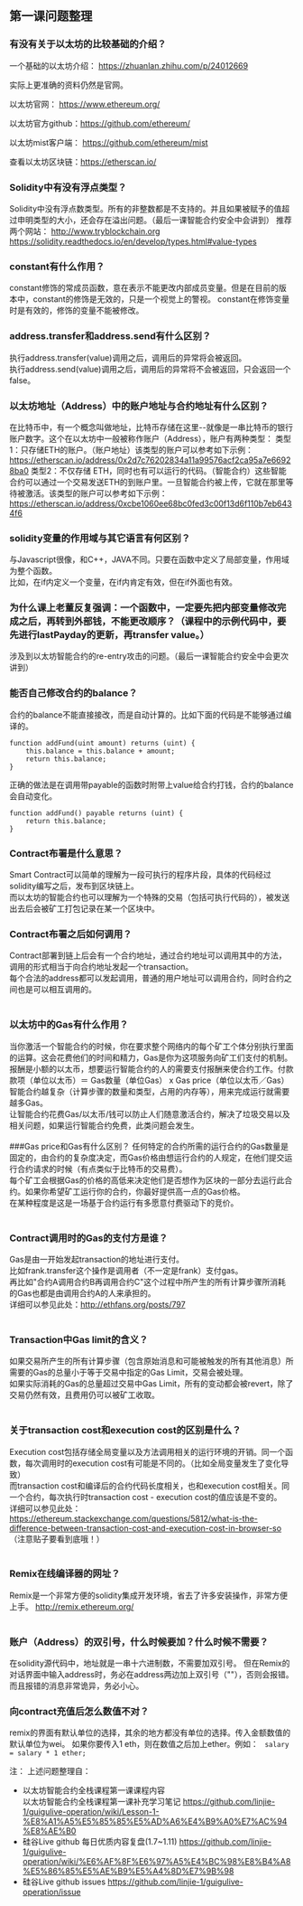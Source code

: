 ## 第一课问题整理

### 有没有关于以太坊的比较基础的介绍？

一个基础的以太坊介绍：	https://zhuanlan.zhihu.com/p/24012669	

实际上更准确的资料仍然是官网。

以太坊官网：	https://www.ethereum.org/	

以太坊官方github：https://github.com/ethereum/	

以太坊mist客户端：	https://github.com/ethereum/mist	

查看以太坊区块链：https://etherscan.io/	

### Solidity中有没有浮点类型？
Solidity中没有浮点数类型。所有的非整数都是不支持的。并且如果被赋予的值超过申明类型的大小，还会存在溢出问题。（最后一课智能合约安全中会讲到）
推荐两个网站：
http://www.tryblockchain.org 
https://solidity.readthedocs.io/en/develop/types.html#value-types 

### constant有什么作用？	
constant修饰的常成员函数，意在表示不能更改内部成员变量。但是在目前的版本中，constant的修饰是无效的，只是一个视觉上的警视。
constant在修饰变量时是有效的，修饰的变量不能被修改。

### address.transfer和address.send有什么区别？
执行address.transfer(value)调用之后，调用后的异常将会被返回。	
执行address.send(value)调用之后，调用后的异常将不会被返回，只会返回一个false。	

### 以太坊地址（Address）中的账户地址与合约地址有什么区别？	
在比特币中，有一个概念叫做地址，比特币存储在这里--就像是一串比特币的银行账户数字。这个在以太坊中一般被称作账户（Address），账户有两种类型：
类型1：只存储ETH的账户。（账户地址）该类型的账户可以参考如下示例：				https://etherscan.io/address/0x2d7c76202834a11a99576acf2ca95a7e66928ba0	
类型2：不仅存储 ETH，同时也有可以运行的代码。（智能合约）这些智能合约可以通过一个交易发送ETH的到账户里。一旦智能合约被上传，它就在那里等待被激活。该类型的账户可以参考如下示例：	
https://etherscan.io/address/0xcbe1060ee68bc0fed3c00f13d6f110b7eb6434f6	
​				
### solidity变量的作用域与其它语言有何区别？
与Javascript很像，和C++，JAVA不同。只要在函数中定义了局部变量，作用域为整个函数。	
比如，在if内定义一个变量，在if内肯定有效，但在if外面也有效。
​				
### 为什么课上老董反复强调：一个函数中，一定要先把内部变量修改完成之后，再转到外部钱，不能更改顺序？（课程中的示例代码中，要先进行lastPayday的更新，再transfer value。）	
涉及到以太坊智能合约的re-entry攻击的问题。（最后一课智能合约安全中会更次讲到）	
​				
### 能否自己修改合约的balance？
合约的balance不能直接接改，而是自动计算的。比如下面的代码是不能够通过编译的。	
```
function addFund(uint amount) returns (uint) {	
	this.balance = this.balance + amount;
	return this.balance;
}
```
正确的做法是在调用带payable的函数时附带上value给合约打钱，合约的balance会自动变化。	
```
function addFund() payable returns (uint) {	
	return this.balance;
}	
```

### Contract布署是什么意思？	
Smart Contract可以简单的理解为一段可执行的程序片段，具体的代码经过solidity编写之后，发布到区块链上。	
而以太坊的智能合约也可以理解为一个特殊的交易（包括可执行代码的），被发送出去后会被矿工打包记录在某一个区块中。	
​				
### Contract布署之后如何调用？
Contract部署到链上后会有一个合约地址，通过合约地址可以调用其中的方法，调用的形式相当于向合约地址发起一个transaction。	
每个合法的address都可以发起调用，普通的用户地址可以调用合约，同时合约之间也是可以相互调用的。	
​				
### 以太坊中的Gas有什么作用？
当你激活一个智能合约的时候，你在要求整个网络内的每个矿工个体分别执行里面的运算。这会花费他们的时间和精力，Gas是你为这项服务向矿工们支付的机制。	
报酬是小额的以太币，想要运行智能合约的人的需要支付报酬来使合约工作。付款款项（单位以太币）＝ Gas数量（单位Gas） x Gas price（单位以太币／Gas）	
智能合约越复杂（计算步骤的数量和类型，占用的内存等），用来完成运行就需要越多Gas。	
让智能合约花费Gas/以太币/钱可以防止人们随意激活合约，解决了垃圾交易以及相关问题，如果运行智能合约免费，此类问题会发生。	
​				
###Gas price和Gas有什么区别？
任何特定的合约所需的运行合约的Gas数量是固定的，由合约的复杂度决定，而Gas价格由想运行合约的人规定，在他们提交运行合约请求的时候（有点类似于比特币的交易费）。	
每个矿工会根据Gas的价格的高低来决定他们是否想作为区块的一部分去运行此合约。如果你希望矿工运行你的合约，你最好提供高一点的Gas价格。	
在某种程度是这是一场基于合约运行有多愿意付费驱动下的竞价。	
​				
### Contract调用时的Gas的支付方是谁？
Gas是由一开始发起transaction的地址进行支付。	
比如frank.transfer这个操作是调用者（不一定是frank）支付gas。	
再比如"合约A调用合约B再调用合约C"这个过程中所产生的所有计算步骤所消耗的Gas也都是由调用合约A的人来承担的。	
详细可以参见此处：http://ethfans.org/posts/797	
​				
### Transaction中Gas limit的含义？
如果交易所产生的所有计算步骤（包含原始消息和可能被触发的所有其他消息）所需要的Gas的总量小于等于交易中指定的Gas Limit，交易会被处理。	
如果实际消耗的Gas的总量超过交易中Gas Limit，所有的变动都会被revert，除了交易仍然有效，且费用仍可以被矿工收取。	
​				
### 关于transaction cost和execution cost的区别是什么？
Execution cost包括存储全局变量以及方法调用相关的运行环境的开销。同一个函数，每次调用时的execution cost有可能是不同的。（比如全局变量发生了变化导致）	
而transaction cost和编译后的合约代码长度相关，也和execution cost相关。同一个合约，每次执行时transaction cost - execution cost的值应该是不变的。 	
详细可以参见此处：https://ethereum.stackexchange.com/questions/5812/what-is-the-difference-between-transaction-cost-and-execution-cost-in-browser-so	
（注意贴子要看到底哦！）	
​				
### Remix在线编译器的网址？
Remix是一个非常方便的solidity集成开发环境，省去了许多安装操作，非常方便上手。
http://remix.ethereum.org/	
​				
### 账户（Address）的双引号，什么时候要加？什么时候不需要？	
在solidity源代码中，地址就是一串十六进制数，不需要加双引号。
但在Remix的对话界面中输入address时，务必在address两边加上双引号（""），否则会报错。而且报错的消息非常诡异，务必小心。

### 向contract充值后怎么数值不对？
remix的界面有默认单位的选择，其余的地方都没有单位的选择。传入金额数值的默认单位为wei。
如果你要传入1 eth，则在数值之后加上ether。例如：
``` salary = salary * 1 ether;```


注：
上述问题整理自：
* 以太坊智能合约全栈课程第一课课程内容		
	 以太坊智能合约全栈课程第一课补充学习笔记	https://github.com/linjie-1/guigulive-operation/wiki/Lesson-1-%E8%A1%A5%E5%85%85%E5%AD%A6%E4%B9%A0%E7%AC%94%E8%AE%B0		
* 硅谷Live github 每日优质内容复盘(1.7~1.11) https://github.com/linjie-1/guigulive-operation/wiki/%E6%AF%8F%E6%97%A5%E4%BC%98%E8%B4%A8%E5%86%85%E5%AE%B9%E5%A4%8D%E7%9B%98
* 硅谷Live github issues https://github.com/linjie-1/guigulive-operation/issue
